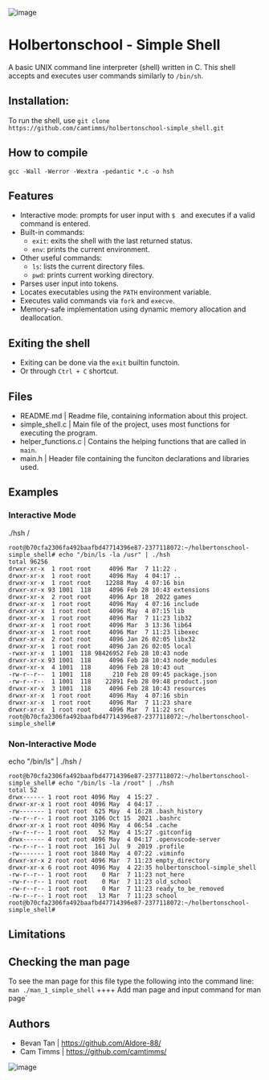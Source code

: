 ![image](https://github.com/user-attachments/assets/c01ff38b-23cf-4011-a8fe-06f440a77c92)

# Holbertonschool - Simple Shell

A basic UNIX command line interpreter (shell) written in C. This shell accepts and executes user commands similarly to `/bin/sh`.

## Installation:
To run the shell, use `git clone https://github.com/camtimms/holbertonschool-simple_shell.git`

## How to compile

`gcc -Wall -Werror -Wextra -pedantic *.c -o hsh`

## Features

- Interactive mode: prompts for user input with `$ ` and executes if a valid command is entered.
- Built-in commands:
  - `exit`: exits the shell with the last returned status.
  - `env`: prints the current environment.
- Other useful commands:
  - `ls`: lists the current directory files.
  - `pwd`: prints current working directory.
- Parses user input into tokens.
- Locates executables using the `PATH` environment variable.
- Executes valid commands via `fork` and `execve`.
- Memory-safe implementation using dynamic memory allocation and deallocation.

## Exiting the shell
- Exiting can be done via the `exit` builtin functoin.
- Or through `Ctrl + C` shortcut.

## Files

- README.md           |  Readme file, containing information about this project.
- simple_shell.c      |  Main file of the project, uses most functions for executing the program.
- helper_functions.c  |  Contains the helping functions that are called in `main`.
- main.h              |  Header file containing the funciton declarations and libraries used.

## Examples
### Interactive Mode
./hsh /
```
root@b70cfa2306fa492baafbd47714396e87-2377118072:~/holbertonschool-simple_shell# echo "/bin/ls -la /usr" | ./hsh
total 96256
drwxr-xr-x  1 root root     4096 Mar  7 11:22 .
drwxr-xr-x  1 root root     4096 May  4 04:17 ..
drwxr-xr-x  1 root root    12288 May  4 07:16 bin
drwxr-xr-x 93 1001  118     4096 Feb 28 10:43 extensions
drwxr-xr-x  2 root root     4096 Apr 18  2022 games
drwxr-xr-x  1 root root     4096 May  4 07:16 include
drwxr-xr-x  1 root root     4096 May  4 07:15 lib
drwxr-xr-x  1 root root     4096 Mar  7 11:23 lib32
drwxr-xr-x  1 root root     4096 Mar  3 13:36 lib64
drwxr-xr-x  1 root root     4096 Mar  7 11:23 libexec
drwxr-xr-x  2 root root     4096 Jan 26 02:05 libx32
drwxr-xr-x  1 root root     4096 Jan 26 02:05 local
-rwxr-xr-x  1 1001  118 98426952 Feb 28 10:43 node
drwxr-xr-x 93 1001  118     4096 Feb 28 10:43 node_modules
drwxr-xr-x  4 1001  118     4096 Feb 28 10:43 out
-rw-r--r--  1 1001  118      210 Feb 28 09:45 package.json
-rw-r--r--  1 1001  118    22891 Feb 28 09:48 product.json
drwxr-xr-x  3 1001  118     4096 Feb 28 10:43 resources
drwxr-xr-x  1 root root     4096 May  4 07:16 sbin
drwxr-xr-x  1 root root     4096 Mar  7 11:23 share
drwxr-xr-x  1 root root     4096 Mar  7 11:22 src
root@b70cfa2306fa492baafbd47714396e87-2377118072:~/holbertonschool-simple_shell#
```

### Non-Interactive Mode
echo "/bin/ls" | ./hsh /
```
root@b70cfa2306fa492baafbd47714396e87-2377118072:~/holbertonschool-simple_shell# echo "/bin/ls -la /root" | ./hsh
total 52
drwx------ 1 root root 4096 May  4 15:27 .
drwxr-xr-x 1 root root 4096 May  4 04:17 ..
-rw------- 1 root root  625 May  4 16:28 .bash_history
-rw-r--r-- 1 root root 3106 Oct 15  2021 .bashrc
drwxr-xr-x 1 root root 4096 May  4 06:54 .cache
-rw-r--r-- 1 root root   52 May  4 15:27 .gitconfig
drwx------ 4 root root 4096 May  4 04:17 .openvscode-server
-rw-r--r-- 1 root root  161 Jul  9  2019 .profile
-rw------- 1 root root 1840 May  4 07:22 .viminfo
drwxr-xr-x 2 root root 4096 Mar  7 11:23 empty_directory
drwxr-xr-x 6 root root 4096 May  4 22:35 holbertonschool-simple_shell
-rw-r--r-- 1 root root    0 Mar  7 11:23 not_here
-rw-r--r-- 1 root root    0 Mar  7 11:23 old_school
-rw-r--r-- 1 root root    0 Mar  7 11:23 ready_to_be_removed
-rw-r--r-- 1 root root   13 Mar  7 11:23 school
root@b70cfa2306fa492baafbd47714396e87-2377118072:~/holbertonschool-simple_shell#
```

## Limitations


## Checking the man page
To see the man page for this file type the following into the command line:
`man ./man_1_simple_shell` ++++ Add man page and input command for man page`

## Authors
- Bevan Tan  |  https://github.com/Aldore-88/
- Cam Timms  |  https://github.com/camtimms/

![image](https://github.com/user-attachments/assets/2d01ecb4-ac3b-4a44-8020-4d5c436a3613)

